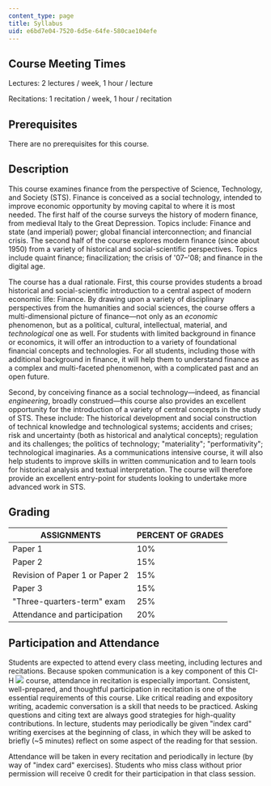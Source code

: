 ```yaml
---
content_type: page
title: Syllabus
uid: e6bd7e04-7520-6d5e-64fe-580cae104efe
---
```


Course Meeting Times
--------------------

Lectures: 2 lectures / week, 1 hour / lecture

Recitations: 1 recitation / week, 1 hour / recitation

Prerequisites
-------------

There are no prerequisites for this course.

Description
-----------

This course examines finance from the perspective of Science, Technology, and Society (STS). Finance is conceived as a social technology, intended to improve economic opportunity by moving capital to where it is most needed. The first half of the course surveys the history of modern finance, from medieval Italy to the Great Depression. Topics include: Finance and state (and imperial) power; global financial interconnection; and financial crisis. The second half of the course explores modern finance (since about 1950) from a variety of historical and social-scientific perspectives. Topics include quaint finance; finacilization; the crisis of '07–'08; and finance in the digital age.

The course has a dual rationale. First, this course provides students a broad historical and social-scientific introduction to a central aspect of modern economic life: Finance. By drawing upon a variety of disciplinary perspectives from the humanities and social sciences, the course offers a multi-dimensional picture of finance—not only as an _economic_ phenomenon, but as a political, cultural, intellectual, material, and _technological_ one as well. For students with limited background in finance or economics, it will offer an introduction to a variety of foundational financial concepts and technologies. For all students, including those with additional background in finance, it will help them to understand finance as a complex and multi-faceted phenomenon, with a complicated past and an open future.

Second, by conceiving finance as a social technology—indeed, as financial _engineering_, broadly construed—this course also provides an excellent opportunity for the introduction of a variety of central concepts in the study of STS. These include: The historical development and social construction of technical knowledge and technological systems; accidents and crises; risk and uncertainty (both as historical and analytical concepts); regulation and its challenges; the politics of technology; "materiality"; "performativity"; technological imaginaries. As a communications intensive course, it will also help students to improve skills in written communication and to learn tools for historical analysis and textual interpretation. The course will therefore provide an excellent entry-point for students looking to undertake more advanced work in STS.

Grading
-------

| ASSIGNMENTS | PERCENT OF GRADES |
| --- | --- |
| Paper 1 | 10% |
| Paper 2 | 15% |
| Revision of Paper 1 or Paper 2 | 15% |
| Paper 3 | 15% |
| "Three-quarters-term" exam | 25% |
| Attendance and participation | 20% 

Participation and Attendance
----------------------------

Students are expected to attend every class meeting, including lectures and recitations. Because spoken communication is a key component of this CI-H ![](/images/educator/icon-question-cih.png) course, attendance in recitation is especially important. Consistent, well-prepared, and thoughtful participation in recitation is one of the essential requirements of this course. Like critical reading and expository writing, academic conversation is a skill that needs to be practiced. Asking questions and citing text are always good strategies for high-quality contributions. In lecture, students may periodically be given "index card" writing exercises at the beginning of class, in which they will be asked to briefly (~5 minutes) reflect on some aspect of the reading for that session.

Attendance will be taken in every recitation and periodically in lecture (by way of "index card" exercises). Students who miss class without prior permission will receive 0 credit for their participation in that class session.